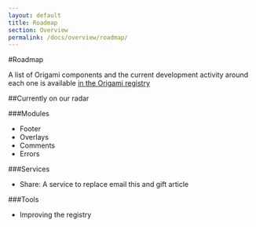 ```yaml
---
layout: default
title: Roadmap
section: Overview
permalink: /docs/overview/roadmap/
---
```


#Roadmap

A list of Origami components and the current development activity around each one is available [in the Origami registry](http://registry.origami.ft.com)

##Currently on our radar

###Modules

* Footer
* Overlays
* Comments
* Errors

###Services

* Share: A service to replace email this and gift article

###Tools

* Improving the registry

